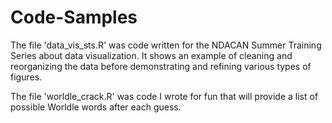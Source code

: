 # Code-Samples

The file 'data_vis_sts.R' was code written for the NDACAN Summer Training Series about data visualization. It shows an example of cleaning and reorganizing the data before demonstrating and refining various types of figures.

The file 'worldle_crack.R' was code I wrote for fun that will provide a list of possible Worldle words after each guess.
